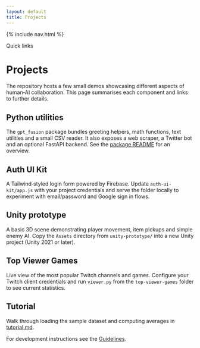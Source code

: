 ```yaml
---
layout: default
title: Projects
---
```


{% include nav.html %}

<div id="toc">
  <p class="toc-title">Quick links</p>
</div>

# Projects

The repository hosts a few small demos showcasing different aspects of human‑AI collaboration. This page summarises each component and links to further details.

## Python utilities

The `gpt_fusion` package bundles greeting helpers, math functions, text utilities and a small CSV reader. It also exposes a web scraper, a Twitter bot and an optional FastAPI backend. See the [package README](../README.md#project-layout) for an overview.

## Auth UI Kit

A Tailwind‑styled login form powered by Firebase. Update `auth-ui-kit/app.js` with your project credentials and serve the folder locally to experiment with email/password and Google sign in flows.

## Unity prototype

A basic 3D scene demonstrating player movement, item pickups and simple enemy AI. Copy the `Assets` directory from `unity-prototype/` into a new Unity project (Unity 2021 or later).

## Top Viewer Games

Live view of the most popular Twitch channels and games. Configure your Twitch
client credentials and run `viewer.py` from the `top-viewer-games` folder to see
current statistics.

## Tutorial

Walk through loading the sample dataset and computing averages in [tutorial.md](tutorial.md).

For development instructions see the [Guidelines](guidelines.md).

<script src="assets/js/external-links.js"></script>
<script src="assets/js/anchor-links.js"></script>
<script src="assets/js/toc.js"></script>

